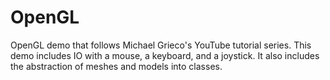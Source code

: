 # OpenGL
OpenGL demo that follows Michael Grieco's YouTube tutorial series. This demo includes IO with a mouse, a keyboard, and a joystick. It also includes the abstraction of meshes and models into classes.
